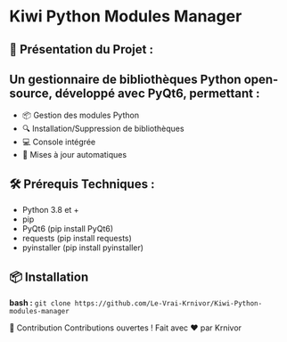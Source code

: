 # Kiwi Python Modules Manager
## 🌟 Présentation du Projet :
## Un gestionnaire de bibliothèques Python open-source, développé avec PyQt6, permettant :

-   📦 Gestion des modules Python
-   🔍 Installation/Suppression de bibliothèques
-   💻 Console intégrée
-   🔄 Mises à jour automatiques

## 🛠️ Prérequis Techniques : 

- Python 3.8 et +
- pip
- PyQt6        (pip install PyQt6)
- requests     (pip install requests)
- pyinstaller  (pip install pyinstaller)

## 📦 Installation

**bash :**
``git clone https://github.com/Le-Vrai-Krnivor/Kiwi-Python-modules-manager``



🤝 Contribution
Contributions ouvertes ! Fait avec ❤️ par Krnivor
